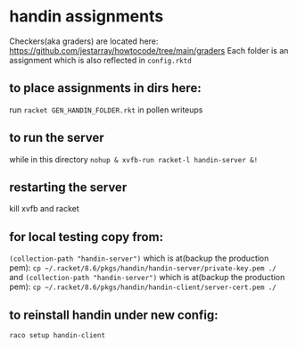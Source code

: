 # handin assignments
Checkers(aka graders) are located here: https://github.com/jestarray/howtocode/tree/main/graders
Each folder is an assignment which is also reflected in `config.rktd`
## to place assignments in dirs here:
run `racket GEN_HANDIN_FOLDER.rkt` in pollen writeups

## to run the server
while in this directory
`nohup & xvfb-run racket-l handin-server &!`

## restarting the server
kill xvfb and racket

## for local testing copy from:
`(collection-path "handin-server")`
which is at(backup the production pem):
`cp ~/.racket/8.6/pkgs/handin/handin-server/private-key.pem ./`
and
`(collection-path "handin-server")`
which is at(backup the production pem):
`cp ~/.racket/8.6/pkgs/handin/handin-client/server-cert.pem ./`

## to reinstall handin under new config:
`raco setup handin-client`